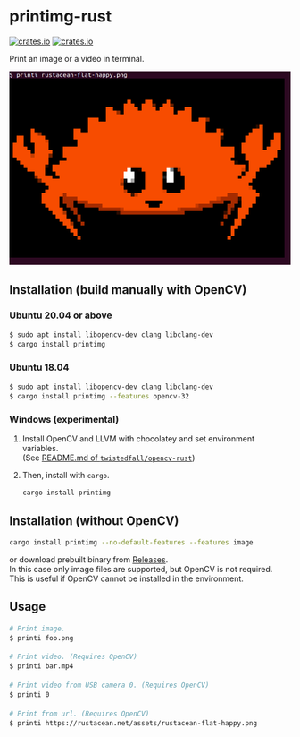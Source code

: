 # printimg-rust

[![crates.io](https://img.shields.io/crates/v/printimg.svg)](https://crates.io/crates/printimg/)
[![crates.io](https://img.shields.io/crates/d/printimg)](https://crates.io/crates/printimg/)

Print an image or a video in terminal.  

![ferris](https://raw.githubusercontent.com/oza6ut0ne/printimg-rust/v0.5.6/pic/ferris.png)

## Installation (build manually with OpenCV)

### Ubuntu 20.04 or above

```sh
$ sudo apt install libopencv-dev clang libclang-dev
$ cargo install printimg
```

### Ubuntu 18.04

```sh
$ sudo apt install libopencv-dev clang libclang-dev
$ cargo install printimg --features opencv-32
```

### Windows (experimental)

1. Install OpenCV and LLVM with chocolatey and set environment variables.  
(See [README.md of `twistedfall/opencv-rust`](https://github.com/twistedfall/opencv-rust/tree/v0.53.1#windows-package))
1. Then, install with `cargo`.

    ```cmd
    cargo install printimg
    ```

## Installation (without OpenCV)

```sh
cargo install printimg --no-default-features --features image
```

or download prebuilt binary from [Releases](https://github.com/oza6ut0ne/printimg-rust/releases).  
In this case only image files are supported, but OpenCV is not required.  
This is useful if OpenCV cannot be installed in the environment.

## Usage

```sh
# Print image.
$ printi foo.png

# Print video. (Requires OpenCV)
$ printi bar.mp4

# Print video from USB camera 0. (Requires OpenCV)
$ printi 0

# Print from url. (Requires OpenCV)
$ printi https://rustacean.net/assets/rustacean-flat-happy.png
```
